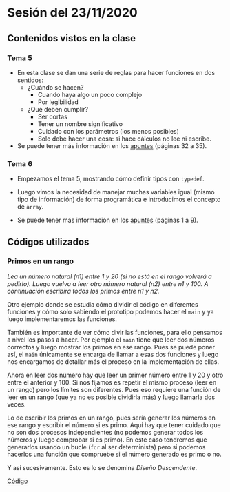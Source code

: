 # Sesión del 23/11/2020

## Contenidos vistos en la clase

### Tema 5
* En esta clase se dan una serie de reglas para hacer funciones en dos sentidos:
  * ¿Cuándo se hacen?
    * Cuando haya algo un poco complejo
    * Por legibilidad
  * ¿Qué deben cumplir?
    * Ser cortas
    * Tener un nombre significativo
    * Cuidado con los parámetros (los menos posibles)
    * Solo debe hacer una cosa: si hace cálculos no lee ni escribe.
* Se puede tener más información en los [apuntes](https://eii.cv.uma.es/pluginfile.php/233713/mod_resource/content/0/Tema%205.pdf) (páginas 32 a 35).

### Tema 6
* Empezamos el tema 5, mostrando cómo definir tipos con `typedef`.
* Luego vimos la necesidad de manejar muchas variables igual  (mismo tipo de información) de forma programática e introducimos el concepto de `àrray`.

* Se puede tener más información en los [apuntes](https://eii.cv.uma.es/pluginfile.php/233727/mod_resource/content/2/Tema%206.pdf) (páginas 1 a 9).
  
## Códigos utilizados

### Primos en un rango
*Lea un número natural (n1) entre 1 y 20 (si no está en el rango volverá a pedirlo). Luego vuelva a leer otro número natural (n2) entre n1 y 100. A continuación escribirá todos los primos entre n1 y n2.*

Otro ejemplo donde se estudia cómo dividir el código en diferentes funciones y cómo solo sabiendo el prototipo podemos hacer el `main` y ya luego implementaremos las funciones.

También es importante de ver cómo divir las funciones, para ello pensamos a nivel los pasos a hacer. Por ejemplo el `main` tiene que leer dos números correctos y luego mostrar los primos en ese rango. Pues se puede poner así, el `main` únicamente se encarga de llamar a esas dos funciones y luego nos encargamos de detallar más el proceso en la implementación de ellas.

Ahora en leer dos número hay que leer un primer número entre 1 y 20 y otro entre el anterior y 100. Si nos fijamos es repetir el mismo proceso (leer en un rango) pero los límites son diferentes. Pues eso requiere una función de leer en un rango (que ya no es posible dividirla más) y luego llamarla dos veces.

Lo de escribir los primos en un rango, pues sería generar los números en ese rango y escribir el número si es primo. Aquí hay que tener cuidado que no son dos procesos independientes (no podemos generar todos los números y luego comprobar si es primo). En este caso tendremos que generarlos usando un bucle (`for` al ser determinista) pero si podemos hacerlos una función que compruebe si el número generado es primo o no.

Y así sucesivamente. Esto es lo se denomina *Diseño Descendente*.

[Código](sesion23.11.20/primos_rango.cpp)
